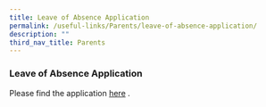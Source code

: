 ```yaml
---
title: Leave of Absence Application
permalink: /useful-links/Parents/leave-of-absence-application/
description: ""
third_nav_title: Parents
---
```

### Leave of Absence Application

Please find the application [here](https://go.gov.sg/applicationforloa) .